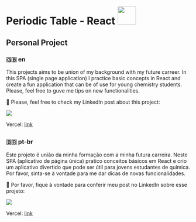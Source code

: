 # Periodic Table - React <a href="#"><img src="https://cdn.jsdelivr.net/gh/devicons/devicon/icons/react/react-original.svg" style="width: 50px;"/> </a>
## Personal Project
          
### 🇬🇧 en
This projects aims to be union of my background with my future carreer. In this SPA (single page application) I practice basic concepts in React and create a fun application that can be of use for young chemistry students. Please, feel free to guve me tips on new functionalities.

👀 Please, feel free to check my LinkedIn post about this project:

<a href="https://www.linkedin.com/feed/update/urn:li:activity:6985301352352505856/"><img src="https://img.shields.io/badge/LinkedIn-0077B5?style=for-the-badge&logo=linkedin&logoColor=white"> </a>

Vercel: <a href="https://periodic-table-teal.vercel.app/" target:_blank> link </a>



##

### 🇧🇷 pt-br
Este projeto é união da minha formação com a minha futura carreira. Neste SPA (aplicativo de página única) pratico conceitos básicos em React e crio um aplicativo divertido que pode ser útil para jovens estudantes de química. Por favor, sinta-se à vontade para me dar dicas de novas funcionalidades.

👀 Por favor, fique à vontade para conferir meu post no LinkedIn sobre esse projeto:

<a href="https://www.linkedin.com/feed/update/urn:li:activity:6985301352352505856/"><img src="https://img.shields.io/badge/LinkedIn-0077B5?style=for-the-badge&logo=linkedin&logoColor=white"> </a>

Vercel: <a href="https://periodic-table-teal.vercel.app/" target:_blank> link </a>
